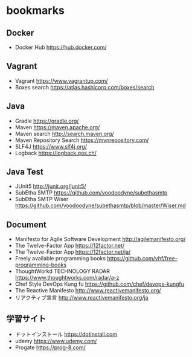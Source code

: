# bookmarks

## Docker
- Docker Hub https://hub.docker.com/

## Vagrant
- Vagrant https://www.vagrantup.com/
- Boxes search https://atlas.hashicorp.com/boxes/search

## Java
- Gradle https://gradle.org/
- Maven https://maven.apache.org/
- Maven search http://search.maven.org/
- Maven Repository Search https://mvnrepository.com/
- SLF4J https://www.slf4j.org/
- Logback https://logback.qos.ch/

## Java Test
- JUnit5 http://junit.org/junit5/
- SubEtha SMTP https://github.com/voodoodyne/subethasmtp
- SubEtha SMTP Wiser https://github.com/voodoodyne/subethasmtp/blob/master/Wiser.md

## Document

- Manifesto for Agile Software Development http://agilemanifesto.org/
- The Twelve-Factor App https://12factor.net/
- The Twelve-Factor App https://12factor.net/ja/
- Freely available programming books https://github.com/vhf/free-programming-books
- ThoughtWorkd TECHNOLOGY RADAR https://www.thoughtworks.com/radar/a-z
- Chef Style DevOps Kung fu https://github.com/chef/devops-kungfu
- The Reactive Manifesto http://www.reactivemanifesto.org/
- リアクティブ宣言 http://www.reactivemanifesto.org/ja


## 学習サイト
- ドットインストール https://dotinstall.com
- udemy https://www.udemy.com/
- Progate https://prog-8.com/
 
